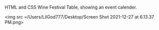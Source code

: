 HTML and CSS Wine Festival Table, showing an event calender.

<img src =/Users/LilGod777/Desktop/Screen Shot 2021-12-27 at 6.13.37 PM.png>